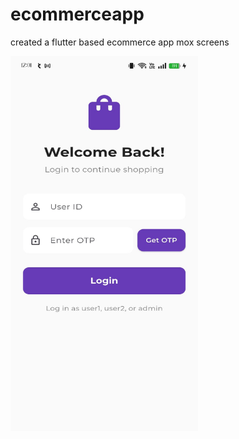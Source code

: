 # ecommerceapp
created a flutter based ecommerce app mox screens  

<a href="https://github.com/srivishnu-2001/ecommerceapp/blob/main/video.mp4">
  <img src="https://github.com/srivishnu-2001/ecommerceapp/blob/main/image.jpg" alt="Watch the video" width="300" height="600">
</a>

